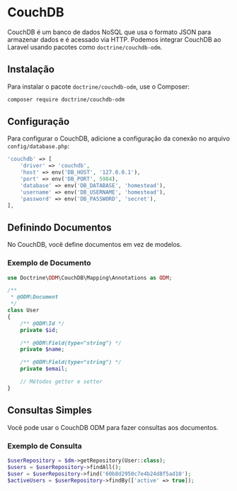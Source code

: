 # CouchDB

CouchDB é um banco de dados NoSQL que usa o formato JSON para armazenar dados e é acessado via HTTP. Podemos integrar CouchDB ao Laravel usando pacotes como `doctrine/couchdb-odm`.

## Instalação

Para instalar o pacote `doctrine/couchdb-odm`, use o Composer:

```bash
composer require doctrine/couchdb-odm
```

## Configuração

Para configurar o CouchDB, adicione a configuração da conexão no arquivo `config/database.php`:

```php
'couchdb' => [
    'driver' => 'couchdb',
    'host' => env('DB_HOST', '127.0.0.1'),
    'port' => env('DB_PORT', 5984),
    'database' => env('DB_DATABASE', 'homestead'),
    'username' => env('DB_USERNAME', 'homestead'),
    'password' => env('DB_PASSWORD', 'secret'),
],
```

## Definindo Documentos

No CouchDB, você define documentos em vez de modelos.

### Exemplo de Documento

```php
use Doctrine\ODM\CouchDB\Mapping\Annotations as ODM;

/**
 * @ODM\Document
 */
class User
{
    /** @ODM\Id */
    private $id;

    /** @ODM\Field(type="string") */
    private $name;

    /** @ODM\Field(type="string") */
    private $email;

    // Métodos getter e setter
}
```

## Consultas Simples

Você pode usar o CouchDB ODM para fazer consultas aos documentos.

### Exemplo de Consulta

```php
$userRepository = $dm->getRepository(User::class);
$users = $userRepository->findAll();
$user = $userRepository->find('60b8d2950c7e4b24d8f5ad10');
$activeUsers = $userRepository->findBy(['active' => true]);
```
